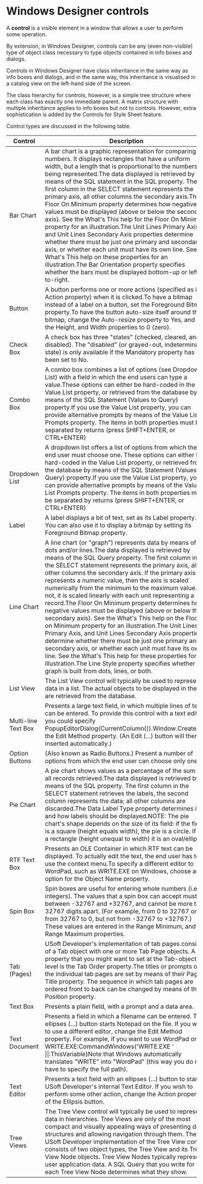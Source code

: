# Windows Designer controls

A **control** is a visible element in a window that allows a user to perform some operation.

By extension, in Windows Designer, controls can be any (even non-visible) type of object class necessary to type objects contained in info boxes and dialogs.

Controls in Windows Designer have class inheritance in the same way as info boxes and dialogs, and in the same way, this inheritance is visualised in a catalog view on the left-hand side of the screen.

The class hierarchy for controls, however, is a simple tree structure where each class has exactly one immediate parent. A matrix structure with multiple inheritance applies to info boxes but not to controls. However, extra sophistication is added by the Controls for Style Sheet feature.

Control types are discussed in the following table.

|**Control**|**Description**|
|--------|--------|
|Bar Chart|A bar chart is a graphic representation for comparing numbers. It displays rectangles that have a uniform width, but a length that is proportional to the numbers being represented.The data displayed is retrieved by means of the SQL statement in the SQL property. The first column in the SELECT statement represents the primary axis, all other columns the secondary axis.The Floor On Minimum property determines how negative values must be displayed (above or below the secondary axis). See the What's This help for the Floor On Minimum property for an illustration.The Unit Lines Primary Axis, and Unit Lines Secondary Axis properties determine whether there must be just one primary and secondary axis, or whether each unit must have its own line. See the What's This help on these properties for an illustration.The Bar Orientation property specifies whether the bars must be displayed bottom-up or left-to-right.|
|Button  |A button performs one or more actions (specified as its Action property) when it is clicked.To have a bitmap instead of a label on a button, set the Foreground Bitmap property.To have the button auto-size itself around the bitmap, change the Auto-resize property to Yes, and set the Height, and Width properties to 0 (zero).|
|Check Box|A check box has three "states" (checked, cleared, and disabled). The "disabled" (or grayed-out, indeterminate state) is only available if the Mandatory property has been set to No.|
|Combo Box|A combo box combines a list of options (see Dropdown List) with a field in which the end users can type a value.These options can either be hard-coded in the Value List property, or retrieved from the database by means of the SQL Statement (Values to Query) property.If you use the Value List property, you can provide alternative prompts by means of the Value List Prompts property. The items in both properties must be separated by returns (press SHIFT+ENTER, or CTRL+ENTER)|
|Dropdown List|A dropdown list offers a list of options from which the end user must choose one. These options can either be hard-coded in the Value List property, or retrieved from the database by means of the SQL Statement (Values to Query) property.If you use the Value List property, you can provide alternative prompts by means of the Value List Prompts property. The items in both properties must be separated by returns (press SHIFT+ENTER, or CTRL+ENTER)|
|Label   |A label displays a bit of text, set as its Label property. You can also use it to display a bitmap by setting its Foreground Bitmap property.|
|Line Chart|A line chart (or "graph") represents data by means of dots and/or lines.The data displayed is retrieved by means of the SQL Query property. The first column in the SELECT statement represents the primary axis, all other columns the secondary axis. If the primary axis represents a numeric value, then the axis is scaled numerically from the minimum to the maximum value. If not, it is scaled linearly with each unit representing a record.The Floor On Minimum property determines how negative values must be displayed (above or below the secondary axis). See the What's This help on the Floor on Minimum property for an illustration.The Unit Lines Primary Axis, and Unit Lines Secondary Axis properties determine whether there must be just one primary and secondary axis, or whether each unit must have its own line. See the What's This help for these properties for an illustration.The Line Style property specifies whether the graph is built from dots, lines, or both.|
|List View|The List View control will typically be used to represent data in a list. The actual objects to be displayed in the list are retrieved from the database.|
|Multi-line Text Box|Presents a large text field, in which multiple lines of text can be entered. To provide this control with a text editor, you could specify PopupEditorDialog(CurrentColumn()).Window.Create()as the Edit Method property. (An Edit (...) button will then be inserted automatically.)|
|Option Buttons|(Also known as Radio Buttons.) Present a number of options from which the end user can choose only one.|
|Pie Chart|A pie chart shows values as a percentage of the sum of all records retrieved.The data displayed is retrieved by means of the SQL property. The first column in the SELECT statement retrieves the labels, the second column represents the data; all other columns are discarded.The Data Label Type property determines if and how labels should be displayed.NOTE: The pie chart's shape depends on the size of its field: if the field is a square (height equals width), the pie is a circle. If it is a rectangle (height unequal to width) it is an oval/ellipse.|
|RTF Text Box|Presents an OLE Container in which RTF text can be displayed. To actually edit the text, the end user has to use the context menu.To specify a different editor to WordPad, such as WRITE.EXE on Windows, choose an option for the Object Name property.|
|Spin Box|Spin boxes are useful for entering whole numbers (i.e. integers). The values that a spin box can accept must be between -32767 and +32767, and cannot be more than 32767 digits apart. (For example, from 0 to 32767 or from 32767 to 0, but not from -32767 to +32767.) These values are entered in the Range Minimum, and Range Maximum properties.|
|Tab (Pages)|USoft Developer's implementation of tab pages consists of a Tab object with one or more Tab Page objects. A property that you might want to set at the Tab-object level is the Tab Order property.The titles or prompts of the individual tab pages are set by means of their Page Title property. The sequence in which tab pages are ordered front to back can be changed by means of their Position property.|
|Text Box|Presents a plain field, with a prompt and a data area.|
|Text Document|Presents a field in which a filename can be entered. The ellipses (...) button starts Notepad on the file. If you wish to use a different editor, change the Edit Method property. For example, if you want to use WordPad or WRITE.EXE:CommandWindows('WRITE.EXE ' \|\|:ThisVariable)Note that Windows automatically translates "WRITE" into "WordPad" (this way you do not have to specify the full path).|
|Text Editor|Presents a text field with an ellipses (...) button to start USoft Developer's internal Text Editor. If you wish to perform some other action, change the Action property of the Ellipsis button.|
|Tree Views|The Tree View control will typically be used to represent data in hierarchies. Tree Views are only of the most compact and visually appealing ways of presenting data structures and allowing navigation through them. The USoft Developer implementation of the Tree View control consists of two object types, the Tree View and its Tree View Node objects. Tree View Nodes typically represent user application data. A SQL Query that you write for each Tree View Node determines what they show.|